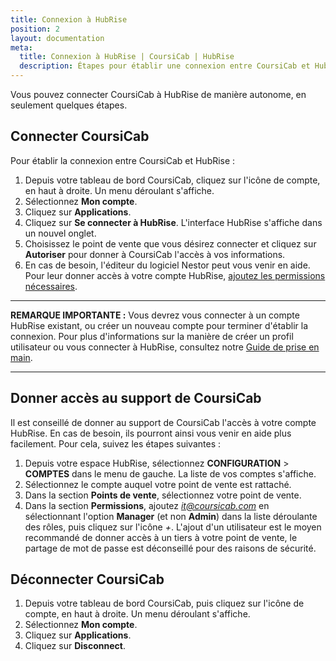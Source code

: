 ```yaml
---
title: Connexion à HubRise
position: 2
layout: documentation
meta:
  title: Connexion à HubRise | CoursiCab | HubRise
  description: Étapes pour établir une connexion entre CoursiCab et HubRise. Connectez votre caisse et synchronisez vos données avec d'autres applications.
---
```


Vous pouvez connecter CoursiCab à HubRise de manière autonome, en seulement quelques étapes.

## Connecter CoursiCab

Pour établir la connexion entre CoursiCab et HubRise :

1. Depuis votre tableau de bord CoursiCab, cliquez sur l'icône de compte, en haut à droite. Un menu déroulant s'affiche.
1. Sélectionnez **Mon compte**.
1. Cliquez sur **Applications**.
1. Cliquez sur **Se connecter à HubRise**. L'interface HubRise s'affiche dans un nouvel onglet.
1. Choisissez le point de vente que vous désirez connecter et cliquez sur **Autoriser** pour donner à CoursiCab l'accès à vos informations.
1. En cas de besoin, l'éditeur du logiciel Nestor peut vous venir en aide. Pour leur donner accès à votre compte HubRise, [ajoutez les permissions nécessaires](/apps/nestor/connexion-hubrise#donner-acc-s-au-support-de-nestor).

---

**REMARQUE IMPORTANTE :** Vous devrez vous connecter à un compte HubRise existant, ou créer un nouveau compte pour terminer d'établir la connexion. Pour plus d'informations sur la manière de créer un profil utilisateur ou vous connecter à HubRise, consultez notre [Guide de prise en main](/docs/getting-started/).

---

## Donner accès au support de CoursiCab

Il est conseillé de donner au support de CoursiCab l'accès à votre compte HubRise. En cas de besoin, ils pourront ainsi vous venir en aide plus facilement. Pour cela, suivez les étapes suivantes :

1. Depuis votre espace HubRise, sélectionnez **CONFIGURATION** > **COMPTES** dans le menu de gauche. La liste de vos comptes s'affiche.
1. Sélectionnez le compte auquel votre point de vente est rattaché.
1. Dans la section **Points de vente**, sélectionnez votre point de vente.
1. Dans la section **Permissions**, ajoutez *it@coursicab.com* en sélectionnant l'option **Manager** (et non **Admin**) dans la liste déroulante des rôles, puis cliquez sur l'icône *+*. L'ajout d'un utilisateur est le moyen recommandé de donner accès à un tiers à votre point de vente, le partage de mot de passe est déconseillé pour des raisons de sécurité.

## Déconnecter CoursiCab

1. Depuis votre tableau de bord CoursiCab, puis cliquez sur l'icône de compte, en haut à droite. Un menu déroulant s'affiche.
1. Sélectionnez **Mon compte**.
1. Cliquez sur **Applications**.
1. Cliquez sur **Disconnect**.